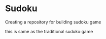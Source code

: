 # Sudoku
Creating a repository for building sudoku game

this is same as the traditional suduko game  
